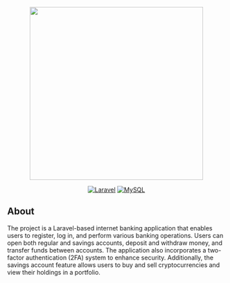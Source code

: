 <p align="center"><a href="https://laravel.com" target="_blank"><img src="https://i.ibb.co/yq5Q3ss/qq-ghub.png" width="400"></a></p>

<p align="center">
<a href="https://laravel.com/"><img src="https://img.shields.io/badge/-Laravel-FF2D20?logo=laravel&logoColor=white" alt="Laravel"></a>
<a href="https://www.mysql.com/"><img src="https://img.shields.io/badge/-MySQL-4479A1?logo=mysql&logoColor=white" alt="MySQL"></a>
</p>

## About 

The project is a Laravel-based internet banking application that enables users to register, log in, and perform various banking operations. Users can open both regular and savings accounts, deposit and withdraw money, and transfer funds between accounts. The application also incorporates a two-factor authentication (2FA) system to enhance security. Additionally, the savings account feature allows users to buy and sell cryptocurrencies and view their holdings in a portfolio.
